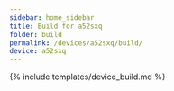 ```yaml
---
sidebar: home_sidebar
title: Build for a52sxq
folder: build
permalink: /devices/a52sxq/build/
device: a52sxq
---
```

{% include templates/device_build.md %}
